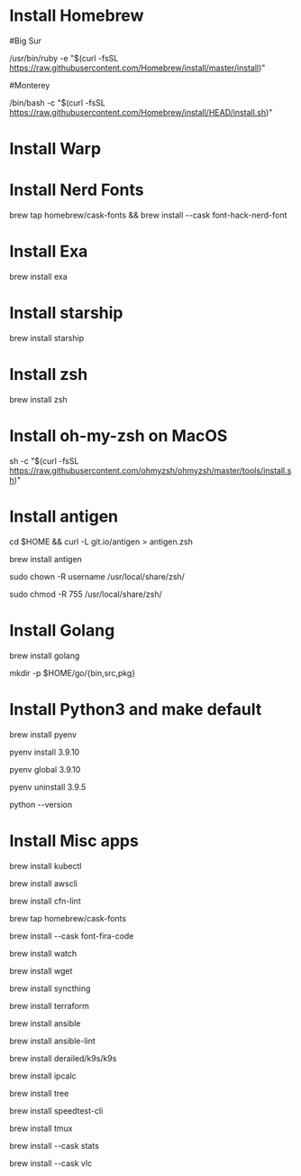 # Install Homebrew

#Big Sur

/usr/bin/ruby -e "$(curl -fsSL https://raw.githubusercontent.com/Homebrew/install/master/install)"

#Monterey

/bin/bash -c "$(curl -fsSL https://raw.githubusercontent.com/Homebrew/install/HEAD/install.sh)"

# Install Warp

# Install Nerd Fonts
brew tap homebrew/cask-fonts && brew install --cask font-hack-nerd-font

# Install Exa

brew install exa

# Install starship

brew install starship

# Install zsh

brew install zsh

# Install oh-my-zsh on MacOS

sh -c "$(curl -fsSL https://raw.githubusercontent.com/ohmyzsh/ohmyzsh/master/tools/install.sh)"

# Install antigen

cd $HOME && curl -L git.io/antigen > antigen.zsh

brew install antigen

sudo chown -R username /usr/local/share/zsh/

sudo chmod -R 755 /usr/local/share/zsh/

# Install Golang

brew install golang

mkdir -p $HOME/go/{bin,src,pkg}

# Install Python3 and make default

brew install pyenv

pyenv install 3.9.10

pyenv global 3.9.10

pyenv uninstall 3.9.5

python --version

# Install Misc apps

brew install kubectl

brew install awscli

brew install cfn-lint

brew tap homebrew/cask-fonts

brew install --cask font-fira-code

brew install watch

brew install wget

brew install syncthing

brew install terraform

brew install ansible

brew install ansible-lint

brew install derailed/k9s/k9s

brew install ipcalc

brew install tree

brew install speedtest-cli

brew install tmux

brew install --cask stats

brew install --cask vlc
